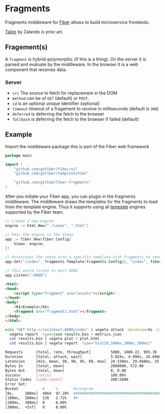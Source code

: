 # Fragments

Fragments middleware for [Fiber](https://github.com/gofiber/fiber) allows to build microservice frontends.

[Tailor](https://github.com/zalando/tailor) by Zalando is prior art.

## Fragement(s)

A `fragment` is hybrid-polymorphic (if this is a thing). On the server it is parsed and evaluate by the middleware. In the browser it is a web component that receives data.

### Server

* `src` The source to fetch for replacement in the DOM
* `method` can be of `GET` (default) or `POST`.
* `id` is an optional unique identifier (optional)
* `timeout` timeout of a fragement to receive in milliseconds (default is `300`)
* `deferred` is deferring the fetch to the browser
* `fallback` is deferring the fetch to the browser if failed (default)

## Example

Import the middleware package this is part of the Fiber web framework

```go
package main

import (
	"github.com/gofiber/fiber/v2"
	"github.com/gofiber/template/html"

	"github.com/github/fiber-fragments"
)
```

After you initiate your Fiber app, you can plugin in the fragments middleware. The middleware draws the templates for the fragments to load from the template engine. Thus it supports using all [template](https://github.com/gofiber/template) engines supported by the Fiber team.

```go
// Create a new engine
engine := html.New("./views", ".html")

// Pass the engine to the Views
app := fiber.New(fiber.Config{
	Views: engine,
})

// Associates the route with a specific template with fragments to render
app.Get("/index", fragments.Template(fragments.Config{}, "index", fiber.Map{}, "layouts/main"))

// this would listen to port 8080
app.Listen(":8080")
```

```html
<html>
<head>
    <script type="fragment" src="assets"></script>
</head>
<body>
    <h1>Example</h1>
    <fragment src="fragment1.html"></fragment>
</body>
</html>

```

```bash
echo "GET http://localhost:8080/index" | vegeta attack -duration=5s -rate 1000 | tee results.bin | vegeta report
  vegeta report -type=json results.bin > metrics.json
  cat results.bin | vegeta plot > plot.html
  cat results.bin | vegeta report -type="hist[0,100ms,200ms,300ms]"

Requests      [total, rate, throughput]         5000, 1000.22, 995.30
Duration      [total, attack, wait]             5.024s, 4.999s, 24.696ms
Latencies     [min, mean, 50, 90, 95, 99, max]  24.338ms, 29.048ms, 25.207ms, 28.564ms, 33.894ms, 136.354ms, 148.563ms
Bytes In      [total, mean]                     2860000, 572.00
Bytes Out     [total, mean]                     0, 0.00
Success       [ratio]                           100.00%
Status Codes  [code:count]                      200:5000
Error Set:
Bucket           #     %       Histogram
[0s,     100ms]  4864  97.28%  ########################################################################
[100ms,  200ms]  136   2.72%   ##
[200ms,  300ms]  0     0.00%
[300ms,  +Inf]   0     0.00%

```
